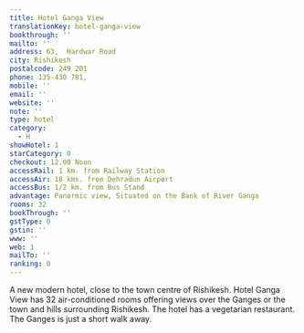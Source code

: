 ```yaml
---
title: Hotel Ganga View
translationKey: hotel-ganga-view
bookthrough: ''
mailto: ''
address: 63,  Hardwar Road
city: Rishikesh
postalcode: 249 201
phone: 135-430 781,
mobile: ''
email: ''
website: ''
note: ''
type: hotel
category:
  - H
showHotel: 1
starCategory: 0
checkout: 12.00 Noon
accessRail: 1 km. from Railway Station
accessAir: 18 kms. from Dehradun Airport
accessBus: 1/2 km. from Bus Stand
advantage: Panormic view, Situated on the Bank of River Ganga
rooms: 32
bookThrough: ''
gstType: 0
gstin: ''
www: ''
web: 1
mailTo: ''
ranking: 0
---
```







A new modern hotel, close to the town centre of Rishikesh. Hotel Ganga View has 32 air-conditioned rooms offering views over the Ganges or the town and hills surrounding Rishikesh. The hotel has a vegetarian restaurant. The Ganges is just a short walk away.